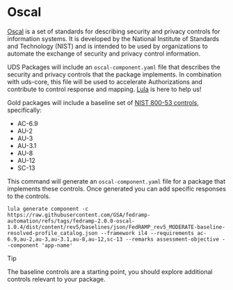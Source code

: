 # Oscal


[Oscal](https://pages.nist.gov/OSCAL/) is a set of standards for describing security and privacy controls for information systems. It is developed by the National Institute of Standards and Technology (NIST) and is intended to be used by organizations to automate the exchange of security and privacy control information.

UDS Packages will include an `oscal-component.yaml` file that describes the security and privacy controls that the package implements. In combination with uds-core, this file will be used to accelerate Authorizations and contribute to control response and mapping. [Lula](https://github.com/defenseunicorns/lula) is here to help us!

Gold packages will include a baseline set of [NIST 800-53 controls](https://csrc.nist.gov/pubs/sp/800/53/r5/upd1/final), specifically:
- AC-6.9
- AU-2
- AU-3
- AU-3.1
- AU-8
- AU-12
- SC-13

This command will generate an `oscal-component.yaml` file for a package that implements these controls. Once generated you can add specific responses to the controls.
```
lula generate component -c https://raw.githubusercontent.com/GSA/fedramp-automation/refs/tags/fedramp-2.0.0-oscal-1.0.4/dist/content/rev5/baselines/json/FedRAMP_rev5_MODERATE-baseline-resolved-profile_catalog.json --framework il4 --requirements ac-6.9,au-2,au-3,au-3.1,au-8,au-12,sc-13 --remarks assessment-objective --component 'app-name'
```

> [!TIP]
> The baseline controls are a starting point, you should explore additional controls relevant to your package.